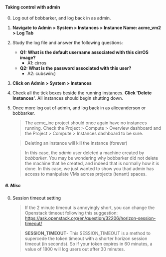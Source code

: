 #### Taking control with admin

0. Log out of bobbarker, and log back in as admin.

0. **Navigate to Admin > System > Instances > Instance Name: acme_vm2 > Log Tab**

0. Study the log file and answer the following questions:

    - **Q1: What is the default username associated with this cirrOS image?**
      - A1: cirros
    - **Q2: What is the password associated with this user?**
      - A2: cubswin:)
    
0. **Click on Admin > System > Instances**

0. Check all the tick boxes beside the running instances. **Click  'Delete Instances'**. All instances should begin shutting down.

0. Once more log out of admin, and log back in as aliceanderson or bobbarker.

    > The acme_inc project should once again have no instances running. Check the Project > Compute > Overview dashboard and the Project > Compute > Instances dashboard to be sure. 
 
    > Deleting an instance will kill the instance (forever)  

    > In this case, the *admin* user deleted a machine created by *bobbarker*. You may be wondering why bobbarker did not delete the machine that he created, and indeed that is normally how it is done. In this case, we just wanted to show you thad admin has access to manipulate VMs across projects (tenant) spaces.

##### 6. Misc

0. Session timeout setting
    > If the 2 minute timeout is annoyingly short, you can change the Openstack timeout following this suggestion: https://ask.openstack.org/en/question/32206/horizon-session-timeout/

    > **SESSION_TIMEOUT**- This SESSION_TIMEOUT is a method to supercede the token timeout with a shorter horizon session timeout (in seconds). So if your token expires in 60 minutes, a value of 1800 will log users out after 30 minutes.
